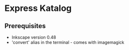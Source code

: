 # Express Katalog

## Prerequisites
* Inkscape version 0.48
* 'convert' alias in the terminal - comes with imagemagick
